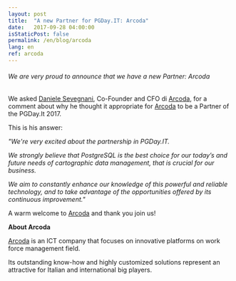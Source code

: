 ```yaml
---
layout: post
title:  "A new Partner for PGDay.IT: Arcoda"
date:   2017-09-28 04:00:00
isStaticPost: false
permalink: /en/blog/arcoda
lang: en
ref: arcoda
---
```


<h6>We are very proud to announce that we have a new Partner: Arcoda</h6>

We asked [Daniele Sevegnani](https://www.linkedin.com/in/daniele-sevegnani-494692a/), Co-Founder and CFO di [Arcoda](https://www.arcoda.it/), for a comment about why he thought it appropriate for [Arcoda](https://www.arcoda.it/) to be a Partner of the PGDay.It 2017.

This is his answer:

_"We're very excited about the partnership in PGDay.IT._

_We strongly believe that PostgreSQL is the best choice for our today’s and future needs of cartographic data management, that is crucial for our business._

_We aim to constantly enhance our knowledge of this powerful and reliable technology, and to take advantage of the opportunities offered by its continuous improvement."_

A warm welcome to [Arcoda](https://www.arcoda.it/) and thank you join us!

**About Arcoda**

[Arcoda](https://www.arcoda.it/) is an ICT company that focuses on innovative platforms on work force management field.

Its outstanding know-how and highly customized solutions represent an attractive for Italian and international big players.
